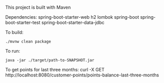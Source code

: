 This project is built with Maven

Dependencies:
spring-boot-starter-web
h2
lombok
spring-boot
spring-boot-starter-test
spring-boot-starter-data-jdbc


To build:
```aidl
./mvnw clean package
```

To run:
```aidl
java -jar ./target/path-to-SNAPSHOT.jar
```

To get points for last three months:
curl -X GET http://localhost:8080/customer-points/points-balance-last-three-months
